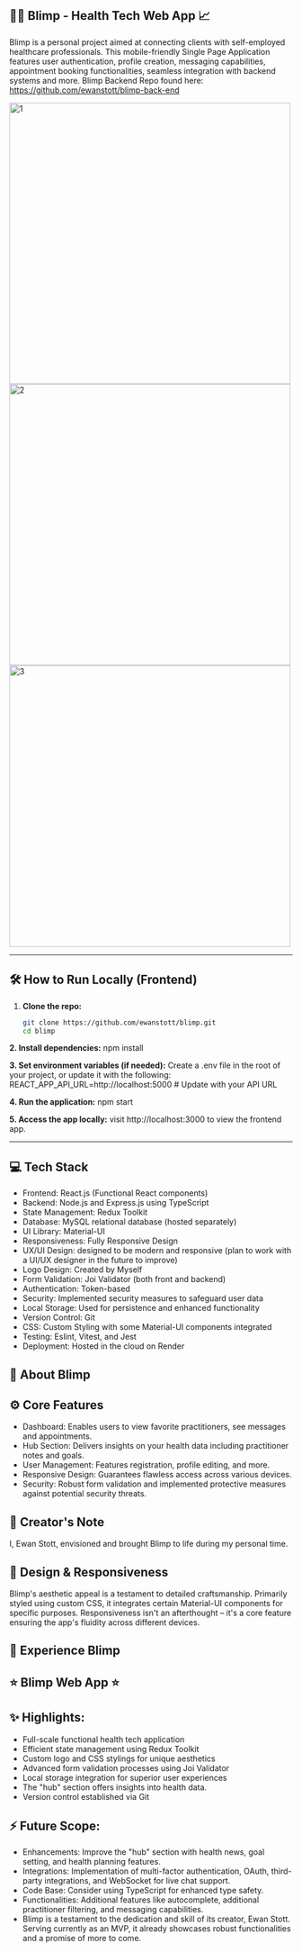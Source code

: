 🧑‍⚕️ Blimp - Health Tech Web App 📈
---
Blimp is a personal project aimed at connecting clients with self-employed healthcare professionals. This mobile-friendly Single Page Application features user authentication, profile creation, messaging capabilities, appointment booking functionalities, seamless integration with backend systems and more. Blimp Backend Repo found here: https://github.com/ewanstott/blimp-back-end

<img width="500" alt="1" src="https://github.com/ewanstott/blimp/assets/56144409/17ebeb6f-999c-4e8b-a5c4-00e51b3f77c7">
<img width="500" alt="2" src="https://github.com/ewanstott/blimp/assets/56144409/eb4a4207-dfcb-4e48-b169-5273467a42cf">
<img width="500" alt="3" src="https://github.com/ewanstott/blimp/assets/56144409/83d4698f-ca40-49eb-a8c7-1a6054d0167c">

---
## 🛠️ How to Run Locally (Frontend)

1. **Clone the repo:**
   ```bash
   git clone https://github.com/ewanstott/blimp.git
   cd blimp
   
**2. Install dependencies:**
   npm install
   
**3. Set environment variables (if needed):**
Create a .env file in the root of your project, or update it with the following:
REACT_APP_API_URL=http://localhost:5000  # Update with your API URL

**4. Run the application:** npm start

**5. Access the app locally:** visit http://localhost:3000 to view the frontend app.

---
💻 Tech Stack
---
- Frontend: React.js (Functional React components)
- Backend: Node.js and Express.js using TypeScript
- State Management: Redux Toolkit
- Database: MySQL relational database (hosted separately)
- UI Library: Material-UI
- Responsiveness: Fully Responsive Design
- UX/UI Design: designed to be modern and responsive (plan to work with a UI/UX designer in the future to improve)
- Logo Design: Created by Myself
- Form Validation: Joi Validator (both front and backend)
- Authentication: Token-based
- Security: Implemented security measures to safeguard user data
- Local Storage: Used for persistence and enhanced functionality
- Version Control: Git
- CSS: Custom Styling with some Material-UI components integrated
- Testing: Eslint, Vitest, and Jest
- Deployment: Hosted in the cloud on Render
  
📖 About Blimp
---

⚙️ Core Features
-----
- Dashboard: Enables users to view favorite practitioners, see messages and appointments.
- Hub Section: Delivers insights on your health data including practitioner notes and goals.
- User Management: Features registration, profile editing, and more.
- Responsive Design: Guarantees flawless access across various devices.
- Security: Robust form validation and implemented protective measures against potential security threats.

👤 Creator's Note
---
I, Ewan Stott, envisioned and brought Blimp to life during my personal time.

🎨 Design & Responsiveness
---
Blimp's aesthetic appeal is a testament to detailed craftsmanship. Primarily styled using custom CSS, it integrates certain Material-UI components for specific purposes. Responsiveness isn't an afterthought – it's a core feature ensuring the app's fluidity across different devices.

🔗 Experience Blimp
---
⭐ Blimp Web App ⭐
---
✨ Highlights:
---
- Full-scale functional health tech application
- Efficient state management using Redux Toolkit
- Custom logo and CSS stylings for unique aesthetics
- Advanced form validation processes using Joi Validator
- Local storage integration for superior user experiences
- The "hub" section offers insights into health data.
- Version control established via Git

⚡ Future Scope:
---
- Enhancements: Improve the "hub" section with health news, goal setting, and health planning features.
- Integrations: Implementation of multi-factor authentication, OAuth, third-party integrations, and WebSocket for live chat support.
- Code Base: Consider using TypeScript for enhanced type safety.
- Functionalities: Additional features like autocomplete, additional practitioner filtering, and messaging capabilities.
- Blimp is a testament to the dedication and skill of its creator, Ewan Stott. Serving currently as an MVP, it already showcases robust functionalities and a promise of more to come.
